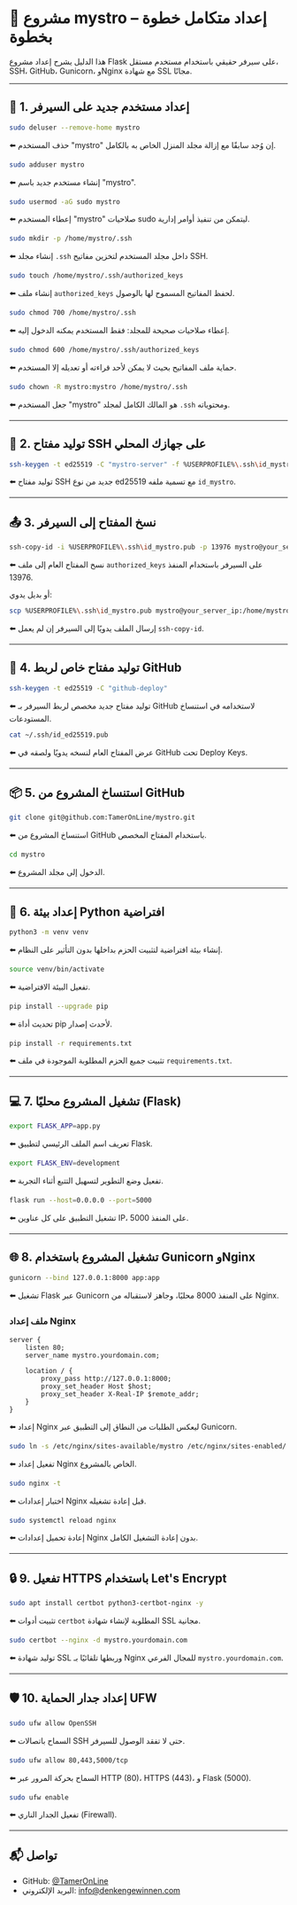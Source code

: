 
# 🚀 مشروع mystro – إعداد متكامل خطوة بخطوة

هذا الدليل يشرح إعداد مشروع Flask على سيرفر حقيقي باستخدام مستخدم مستقل، SSH، GitHub، Gunicorn، وNginx مع شهادة SSL مجانًا.

---

## 🧱 1. إعداد مستخدم جديد على السيرفر

```bash
sudo deluser --remove-home mystro
```
⬅️ حذف المستخدم "mystro" إن وُجد سابقًا مع إزالة مجلد المنزل الخاص به بالكامل.

```bash
sudo adduser mystro
```
⬅️ إنشاء مستخدم جديد باسم "mystro".

```bash
sudo usermod -aG sudo mystro
```
⬅️ إعطاء المستخدم "mystro" صلاحيات sudo ليتمكن من تنفيذ أوامر إدارية.

```bash
sudo mkdir -p /home/mystro/.ssh
```
⬅️ إنشاء مجلد `.ssh` داخل مجلد المستخدم لتخزين مفاتيح SSH.

```bash
sudo touch /home/mystro/.ssh/authorized_keys
```
⬅️ إنشاء ملف `authorized_keys` لحفظ المفاتيح المسموح لها بالوصول.

```bash
sudo chmod 700 /home/mystro/.ssh
```
⬅️ إعطاء صلاحيات صحيحة للمجلد: فقط المستخدم يمكنه الدخول إليه.

```bash
sudo chmod 600 /home/mystro/.ssh/authorized_keys
```
⬅️ حماية ملف المفاتيح بحيث لا يمكن لأحد قراءته أو تعديله إلا المستخدم.

```bash
sudo chown -R mystro:mystro /home/mystro/.ssh
```
⬅️ جعل المستخدم "mystro" هو المالك الكامل لمجلد `.ssh` ومحتوياته.

---

## 🔐 2. توليد مفتاح SSH على جهازك المحلي

```bash
ssh-keygen -t ed25519 -C "mystro-server" -f %USERPROFILE%\.ssh\id_mystro
```
⬅️ توليد مفتاح SSH جديد من نوع ed25519 مع تسمية ملفه `id_mystro`.

---

## 📤 3. نسخ المفتاح إلى السيرفر

```bash
ssh-copy-id -i %USERPROFILE%\.ssh\id_mystro.pub -p 13976 mystro@your_server_ip
```
⬅️ نسخ المفتاح العام إلى ملف `authorized_keys` على السيرفر باستخدام المنفذ 13976.

أو بديل يدوي:

```bash
scp %USERPROFILE%\.ssh\id_mystro.pub mystro@your_server_ip:/home/mystro/.ssh/authorized_keys
```
⬅️ إرسال الملف يدويًا إلى السيرفر إن لم يعمل `ssh-copy-id`.

---

## 🔗 4. توليد مفتاح خاص لربط GitHub

```bash
ssh-keygen -t ed25519 -C "github-deploy"
```
⬅️ توليد مفتاح جديد مخصص لربط السيرفر بـ GitHub لاستخدامه في استنساخ المستودعات.

```bash
cat ~/.ssh/id_ed25519.pub
```
⬅️ عرض المفتاح العام لنسخه يدويًا ولصقه في GitHub تحت Deploy Keys.

---

## 📦 5. استنساخ المشروع من GitHub

```bash
git clone git@github.com:TamerOnLine/mystro.git
```
⬅️ استنساخ المشروع من GitHub باستخدام المفتاح المخصص.

```bash
cd mystro
```
⬅️ الدخول إلى مجلد المشروع.

---

## 🐍 6. إعداد بيئة Python افتراضية

```bash
python3 -m venv venv
```
⬅️ إنشاء بيئة افتراضية لتثبيت الحزم بداخلها بدون التأثير على النظام.

```bash
source venv/bin/activate
```
⬅️ تفعيل البيئة الافتراضية.

```bash
pip install --upgrade pip
```
⬅️ تحديث أداة pip لأحدث إصدار.

```bash
pip install -r requirements.txt
```
⬅️ تثبيت جميع الحزم المطلوبة الموجودة في ملف `requirements.txt`.

---

## 💻 7. تشغيل المشروع محليًا (Flask)

```bash
export FLASK_APP=app.py
```
⬅️ تعريف اسم الملف الرئيسي لتطبيق Flask.

```bash
export FLASK_ENV=development
```
⬅️ تفعيل وضع التطوير لتسهيل التتبع أثناء التجربة.

```bash
flask run --host=0.0.0.0 --port=5000
```
⬅️ تشغيل التطبيق على كل عناوين IP، على المنفذ 5000.

---

## 🌐 8. تشغيل المشروع باستخدام Gunicorn وNginx

```bash
gunicorn --bind 127.0.0.1:8000 app:app
```
⬅️ تشغيل Flask عبر Gunicorn على المنفذ 8000 محليًا، وجاهز لاستقباله من Nginx.

### ملف إعداد Nginx

```nginx
server {
    listen 80;
    server_name mystro.yourdomain.com;

    location / {
        proxy_pass http://127.0.0.1:8000;
        proxy_set_header Host $host;
        proxy_set_header X-Real-IP $remote_addr;
    }
}
```
⬅️ إعداد Nginx ليعكس الطلبات من النطاق إلى التطبيق عبر Gunicorn.

```bash
sudo ln -s /etc/nginx/sites-available/mystro /etc/nginx/sites-enabled/
```
⬅️ تفعيل إعداد Nginx الخاص بالمشروع.

```bash
sudo nginx -t
```
⬅️ اختبار إعدادات Nginx قبل إعادة تشغيله.

```bash
sudo systemctl reload nginx
```
⬅️ إعادة تحميل إعدادات Nginx بدون إعادة التشغيل الكامل.

---

## 🔒 9. تفعيل HTTPS باستخدام Let's Encrypt

```bash
sudo apt install certbot python3-certbot-nginx -y
```
⬅️ تثبيت أدوات `certbot` المطلوبة لإنشاء شهادة SSL مجانية.

```bash
sudo certbot --nginx -d mystro.yourdomain.com
```
⬅️ توليد شهادة SSL وربطها تلقائيًا بـ Nginx للمجال الفرعي `mystro.yourdomain.com`.

---

## 🛡️ 10. إعداد جدار الحماية UFW

```bash
sudo ufw allow OpenSSH
```
⬅️ السماح باتصالات SSH حتى لا تفقد الوصول للسيرفر.

```bash
sudo ufw allow 80,443,5000/tcp
```
⬅️ السماح بحركة المرور عبر HTTP (80)، HTTPS (443)، و Flask (5000).

```bash
sudo ufw enable
```
⬅️ تفعيل الجدار الناري (Firewall).

---

## 📬 تواصل

- GitHub: [@TamerOnLine](https://github.com/TamerOnLine)
- البريد الإلكتروني: info@denkengewinnen.com
